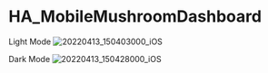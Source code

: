 # HA_MobileMushroomDashboard
Light Mode
![20220413_150403000_iOS](https://user-images.githubusercontent.com/59705799/163212357-954d83a7-8def-41b4-b8ee-ec81a64c4bbb.png)

Dark Mode
![20220413_150428000_iOS](https://user-images.githubusercontent.com/59705799/163212371-38f91470-53fe-44a2-b07f-aeb590627cbc.png)
